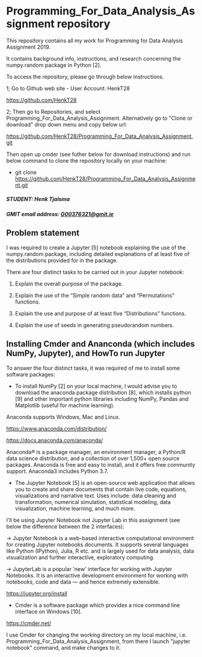# Programming_For_Data_Analysis_Assignment repository

This repository contains all my work for Programming for Data Analysis Assignment 2019.

It contains background info, instructions, and research concerning the numpy.random package in Python [2].

To access the repository, please go through below instructions.

1; Go to Github web site - User Account: HenkT28

<https://github.com/HenkT28>

2; Then go to Repositories, and select Programming_For_Data_Analysis_Assignment. Alternatively go to "Clone or download" drop down menu and copy below url:

<https://github.com/HenkT28/Programming_For_Data_Analysis_Assignment.git>

Then open up cmder (see futher below for download instructions) and run below command to clone the repository locally on your machine:

* git clone <https://github.com/HenkT28/Programming_For_Data_Analysis_Assignment.git>

##### STUDENT: Henk Tjalsma

##### GMIT email address: G00376321@gmit.ie

## Problem statement

I was required to create a Jupyter [5] notebook explaining the use of the numpy.random package, including detailed explanations of at least five of the distributions provided for in the package.

There are four distinct tasks to be carried out in your Jupyter notebook:

1. Explain the overall purpose of the package.

2. Explain the use of the “Simple random data” and “Permutations” functions.

3. Explain the use and purpose of at least five “Distributions” functions.

4. Explain the use of seeds in generating pseudorandom numbers.

## Installing Cmder and Ananconda (which includes NumPy, Jupyter), and HowTo run Jupyter

To answer the four distinct tasks, it was required of me to install some software packages:

* To install NumPy [2] on your local machine, I would advise you to download the anaconda package distribution [8], which installs python [9] and other important python libraries including NumPy, Pandas and Matplotlib (useful for machine learning).

Anaconda supports Windows, Mac and Linux.

<https://www.anaconda.com/distribution/>

<https://docs.anaconda.com/anaconda/>

Anaconda® is a package manager, an environment manager, a Python/R data science distribution, and a collection of over 1,500+ open source packages. Anaconda is free and easy to install, and it offers free community support.
Anaconda3 includes Python 3.7.

* The Jupyter Notebook [5] is an open-source web application that allows you to create and share documents that contain live code, equations, visualizations and narrative text. Uses include: data cleaning and transformation, numerical simulation, statistical modeling, data visualization, machine learning, and much more.

I'll be using Jupyter Notebook not Jupyter Lab in this assignment (see below the difference between the 2 interfaces):

-> Jupyter Notebook is a web-based interactive computational environment for creating Jupyter notebooks documents. It supports several languages like Python (IPython), Julia, R etc. and is largely used for data analysis, data visualization and further interactive, exploratory computing.

-> JupyterLab is a popular 'new' interface for working with Jupyter Notebooks. It is an interactive development environment for working with notebooks, code and data — and hence extremely extensible.

<https://jupyter.org/install>

* Cmder is a software package which provides a nice command line interface on Windows [10].

<https://cmder.net/>

I use Cmder for changing the working directory on my local machine, i.e. Programming_For_Data_Analysis_Assignment, from there I launch "jupyter notebook" command, and make changes to it.
